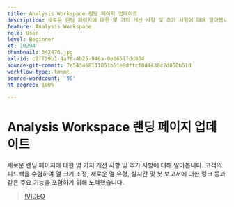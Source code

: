 ```yaml
---
title: Analysis Workspace 랜딩 페이지 업데이트
description: 새로운 랜딩 페이지에 대한 몇 가지 개선 사항 및 추가 사항에 대해 알아봅니다. 고객의 피드백을 수렴하여 열 크기 조정, 새로운 열 유형, 실시간 및 봇 보고서에 대한 링크 등과 같은 주요 기능을 포함하기 위해 노력했습니다.
feature: Analysis Workspace
role: User
level: Beginner
kt: 10294
thumbnail: 342476.jpg
exl-id: c7ff29b1-4a78-4b25-946a-0e065ffdd804
source-git-commit: 7e543468111051b51e9dffcf0d4438c2d058b51d
workflow-type: tm+mt
source-wordcount: '96'
ht-degree: 100%

---
```


# Analysis Workspace 랜딩 페이지 업데이트

새로운 랜딩 페이지에 대한 몇 가지 개선 사항 및 추가 사항에 대해 알아봅니다. 고객의 피드백을 수렴하여 열 크기 조정, 새로운 열 유형, 실시간 및 봇 보고서에 대한 링크 등과 같은 주요 기능을 포함하기 위해 노력했습니다.

>[!VIDEO](https://video.tv.adobe.com/v/346472/?quality=12&learn=on&captions=kor)
